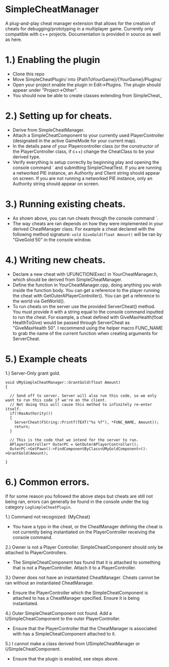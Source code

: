 # SimpleCheatManager
A plug-and-play cheat manager extension that allows for the creation of cheats for debugging/prototyping in a multiplayer game. Currently only compatible with c++ projects.
Documentation is provided in source as well as here.

# 1.) Enabling the plugin
- Clone this repo
- Move SimpleCheatPlugin/ into {PathToYourGame}/{YourGame}/Plugins/
- Open your project enable the plugin in Edit->Plugins. The plugin should appear under "Project->Other".
- You should now be able to create classes extending from SimpleCheat_

# 2.) Setting up for cheats.
- Derive from SimpleCheatManager.
- Attach a SimpleCheatComponent to your currently used PlayerController (designated in the active GameMode for your current map).
- In the details pane of your Playercontroller class (or the constructor of the PlayerController class, if c++) change the CheatClass to be your derived type.
- Verify everything is setup correctly by beginning play and opening the console command ` and submitting SimpleCheatTest. If you are running a networked PIE instance, an Authority and Client string should appear on screen. If you are not running a networked PIE instance, only an Authority string should appear on screen.

# 3.) Running existing cheats.
- As shown above, you can run cheats through the console command `.
- The way cheats are ran depends on how they were implemented in your derived CheatManager class. For example a cheat declared with the following method signature: `vold GiveGold(float Amount)` will be ran by "GiveGold 50" in the console window.

# 4.) Writing new cheats.
- Declare a new cheat with UFUNCTION(Exec) in YourCheatManager.h, which should be derived from SimpleCheatManager. 
- Define the function in YourCheatManager.cpp, doing anything you wish inside the function body. You can get a reference to the player running the cheat with GetOuterAPlayerController(). You can get a reference to the world via GetWorld().
- To run cheats on the server use the provided ServerCheat() method. You must provide it with a string equal to the console command inputted to run the cheat. For example, a cheat defined with GiveMaxHealth(float HealthToGive) would be passed through ServerCheat as "GiveMaxHealth 50". I recommend using the helper macro FUNC_NAME to grab the name of the current function when creating arguments for ServerCheat.

# 5.) Example cheats

1.) Server-Only grant gold.

```
void UMySimpleCheatManager::GrantGold(float Amount)
{

  // Send off to server. Server will also run this code, so we only want to run this code if we're on the client. 
  // Not doing this will cause this method to infinitely re-enter itself.
  if(!HasAuthority())
  {
    ServerCheat(FString::Printf(TEXT("%s %f"), *FUNC_NAME, Amount));
    return;
  }
  
  // This is the code that we intend for the server to run. 
  APlayerController* OuterPC = GetOuterAPlayerController();
  OuterPC->GetPawn()->FindComponentByClass<UMyGoldComponent>()->GrantGold(Amount);

}
```

# 6.) Common errors.
If for some reason you followed the above steps but cheats are still not being ran, errors can generally be found in the console under the log category `LogSimpleCheatPlugin`.

1.) Command not recognized: {MyCheat}
- You have a typo in the cheat, or the CheatManager defining the cheat is not currently being instantiated on the PlayerController receiving the console command.

2.) Owner is not a Player Controller. SimpleCheatComponent should only be attached to PlayerControllers.
- The SimpleCheatComponent has found that it is attached to something that is not a PlayerController. Attach it to a PlayerController.

3.) Owner does not have an instantiated CheatManager. Cheats cannot be ran without an instantiated CheatManager.
- Ensure the PlayerController which the SimpleCheatComponent is attached to has a CheatManager specified. Ensure it is being instantiated.

4.) Outer SimpleCheatComponent not found. Add a USimpleCheatComponent to the outer PlayerController.
- Ensure that the PlayerController that the CheatManager is associated with has a SimpleCheatComponent attached to it.

5.) I cannot make a class derived from USimpleCheatManager or USimpleCheatComponent.
- Ensure that the plugin is enabled, see steps above.
